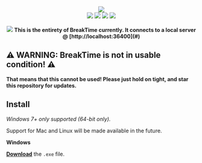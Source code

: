 <div align="center">
    <br />
    <p>
        <img src="https://i.vgy.me/PeQ14k.png">
        <br />
        <img src="https://img.shields.io/github/issues/PlutonusDev/BreakTime.svg">
        <img src="https://img.shields.io/github/stars/PlutonusDev/BreakTime.svg">
        <img src="https://img.shields.io/github/last-commit/PlutonusDev/BreakTime.svg">
        <img src="https://david-dm.org/PlutonusDev/BreakTime.svg">
		<br />
		<br />
		<img src="https://i.imgur.com/NqEjnTa.gifv">
		<b>This is the entirety of BreakTime currently. It connects to a local server @ [http://localhost:36400](#)</b>
    </p>
</div>

## ⚠ WARNING: BreakTime is not in usable condition! ⚠
**That means that this cannot be used! Please just hold on tight, and star this repository for updates.**

## Install

*Windows 7+ only supported (64-bit only).*

Support for Mac and Linux will be made available in the future.

**Windows**

[**Download**](https://github.com/PlutonusDev/BreakTime/releases/latest) the `.exe` file.